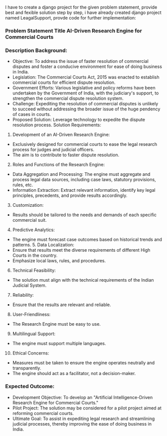 I have to create a django project for the given problem statement, provide best and fexible solution step by step, i have already created django project named LeagalSupport, provde code for further implementation:  

### Problem Statement Title AI-Driven Research Engine for Commercial Courts 

### Description Background: 
- Objective: To address the issue of faster resolution of commercial disputes and foster a conducive environment for ease of doing business in India. 
- Legislation: The Commercial Courts Act, 2015 was enacted to establish commercial courts for efficient dispute resolution. 
- Government Efforts: Various legislative and policy reforms have been undertaken by the Government of India, with the judiciary's support, to strengthen the commercial dispute resolution system. 
- Challenge: Expediting the resolution of commercial disputes is unlikely to succeed without addressing the broader issue of the huge pendency of cases in courts. 
- Proposed Solution: Leverage technology to expedite the dispute resolution process. Solution Requirements: 
1. Development of an AI-Driven Research Engine:    
- Exclusively designed for commercial courts to ease the legal research process for judges and judicial officers.    
- The aim is to contribute to faster dispute resolution. 
2. Roles and Functions of the Research Engine:    
- Data Aggregation and Processing: The engine must aggregate and process legal data sources, including case laws, statutory provisions, rules, etc.    
- Information Extraction: Extract relevant information, identify key legal principles, precedents, and provide results accordingly.     
3. Customization:    
- Results should be tailored to the needs and demands of each specific commercial suit. 
4. Predictive Analytics:    
- The engine must forecast case outcomes based on historical trends and patterns. 5. Data Localization:    
- Ensure that results meet the diverse requirements of different High Courts in the country.    
- Emphasize local laws, rules, and procedures. 
6. Technical Feasibility:    
- The solution must align with the technical requirements of the Indian Judicial System. 
7. Reliability:   
- Ensure that the results are relevant and reliable. 
8. User-Friendliness:    
- The Research Engine must be easy to use. 
9. Multilingual Support:    
- The engine must support multiple languages. 
10. Ethical Concerns:     
- Measures must be taken to ensure the engine operates neutrally and transparently.     
- The engine should act as a facilitator, not a decision-maker. 

### Expected Outcome: 
- Development Objective: To develop an "Artificial Intelligence-Driven Research Engine for Commercial Courts."
- Pilot Project: The solution may be considered for a pilot project aimed at reforming commercial courts. 
- Ultimate Goal: To assist in expediting legal research and streamlining judicial processes, thereby improving the ease of doing business in India.
